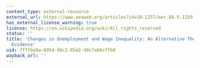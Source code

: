 ```yaml
---
content_type: external-resource
external_url: https://www.aeaweb.org/articles?id=10.1257/aer.89.5.1259
has_external_license_warning: true
license: https://en.wikipedia.org/wiki/All_rights_reserved
status: ''
title: 'Changes in Unemployment and Wage Inequality: An Alternative Theory and Some
  Evidence'
uid: 7fffba9a-8954-46c2-85a2-49c7a66cffb0
wayback_url: ''
---
```

